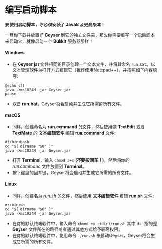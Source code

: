 # 编写启动脚本

**要使用启动脚本，你必须安装了 Java8 及更高版本！**

一旦你下载并放置好 **Geyser** 到它的独立文件夹，那么你需要编写一个启动脚本来启动它，就像启动一个 **Bukkit** 服务器那样！

#### Windows

* 在 **Geyser jar** 文件相同的目录创建一个文本文件，并将其命名 `run.bat`。以文本管理软件为打开方式编辑它（推荐使用Notepad++），并按照如下内容填写:

```
@echo off
java -Xms1024M -jar Geyser.jar
pause
```

* 双击 **run.bat**，Geyser将会启动并生成它所需的所有文件。

#### macOS

* 同样，创建命名为 **run.command** 的文件，然后使用像 **TextEdit** 或者 **TextMate** 的 **文本编辑软件** 编辑 **run.command** 文件:

```
#!/bin/bash 
cd "$( dirname "$0" )" 
java -Xms1024M -jar Geyser.jar
```

* 打开 **Terminal**，输入 `chmod a+x` **(不要按回车！)**，然后将你的 _run.command_ 文件放置到 **Terminal**。
* 按下键盘的回车键，Geyser将会启动并生成它所需的所有文件。

#### Linux

* 同样，创建名为 _run.sh_ 的文件，然后使用 **文本编辑软件** 编辑 **run.sh** 文件:

```
#!/bin/sh 
cd "$( dirname "$0" )" 
java -Xms1024M -jar Geyser.jar
```

* 在你的默认终端软件中，输入命令 `chmod +x ~(dir)/run.sh` 其中 `dir` 指的是 **Geyser** 文件所在的路径或者通过其他方式给予最高权限。
* 在你的默认终端软件中，使用命令 `./run.sh` 来启动Geyser，Geyser将会生成它所需的所有文件。
